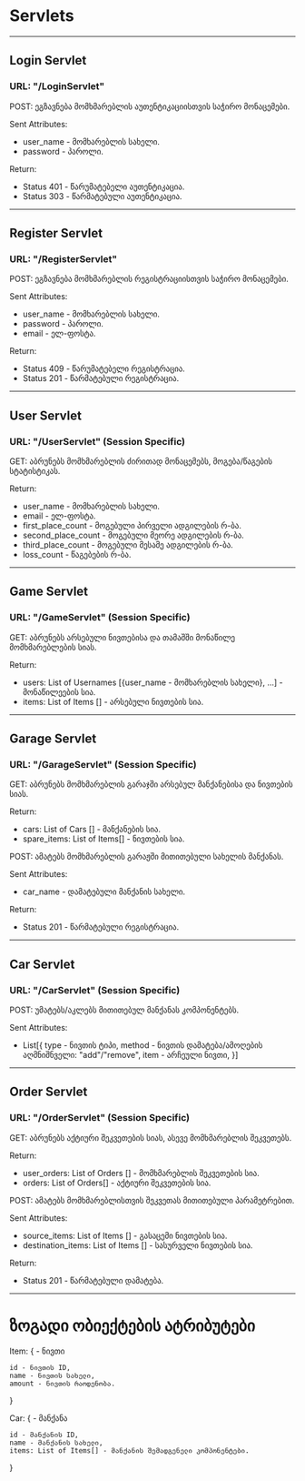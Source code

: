 # Servlets

___

## Login Servlet
### URL: "/LoginServlet"

POST: ეგზავნება მომხმარებლის აუთენტიკაციისთვის საჭირო მონაცემები.

Sent Attributes:
* user_name - მომხარებლის სახელი.
* password - პაროლი.

Return: 
* Status 401 - წარუმატებელი აუთენტიკაცია.
* Status 303 - წარმატებული აუთენტიკაცია.

___

## Register Servlet
### URL: "/RegisterServlet"

POST: ეგზავნება მომხმარებლის რეგისტრაციისთვის საჭირო მონაცემები.

Sent Attributes:
* user_name - მომხარებლის სახელი.
* password - პაროლი.
* email - ელ-ფოსტა.

Return: 
* Status 409 - წარუმატებელი რეგისტრაცია.
* Status 201 - წარმატებული რეგისტრაცია.

___

## User Servlet
### URL: "/UserServlet" (Session Specific)

GET: აბრუნებს მომხმარებლის ძირითად მონაცემებს, მოგება/წაგების სტატისტიკას.

Return:
* user_name - მომხარებლის სახელი.
* email - ელ-ფოსტა.
* first_place_count - მოგებული პირველი ადგილების რ-ბა.
* second_place_count - მოგებული მეორე ადგილების რ-ბა.
* third_place_count - მოგებული მესამე ადგილების რ-ბა.
* loss_count - წაგებების რ-ბა.

___

## Game Servlet
### URL: "/GameServlet" (Session Specific)

GET: აბრუნებს არსებული ნივთებისა და თამაშში მონაწილე მომხმარებლების სიას.

Return:
* users: List of Usernames [{user_name - მომხარებლის სახელი}, ...] - მონაწილეების სია.
* items: List of Items [] - არსებული ნივთების სია.

___

## Garage Servlet
### URL: "/GarageServlet" (Session Specific)

GET: აბრუნებს მომხმარებლის გარაჯში არსებულ მანქანებისა და ნივთების სიას.

Return:
* cars: List of Cars [] - მანქანების სია.
* spare_items: List of Items[] - ნივთების სია.

POST: ამატებს მომხმარებლის გარაჟში მითითებული სახელის მანქანას.

Sent Attributes:
* car_name - დამატებული მანქანის სახელი.

Return:
* Status 201 - წარმატებული რეგისტრაცია.

___

## Car Servlet
### URL: "/CarServlet" (Session Specific)

POST: უმატებს/აკლებს მითითებულ მანქანას კომპონენტებს.

Sent Attributes:
* List[{
    type - ნივთის ტიპი,
    method - ნივთის დამატება/ამოღების აღმნიშნველი: "add"/"remove",
    item - არჩეული ნივთი,
}]

___

## Order Servlet
### URL: "/OrderServlet" (Session Specific)

GET: აბრუნებს აქტიური შეკვეთების სიას, ასევე მომხმარებლის შეკვეთებს.

Return:
* user_orders: List of Orders [] - მომხმარებლის შეკვეთების სია.
* orders: List of Orders[] - აქტიური შეკვეთების სია.

POST: ამატებს მომხმარებლისთვის შეკვეთას მითითებული პარამეტრებით.

Sent Attributes:
* source_items: List of Items [] - გასაცემი ნივთების სია.
* destination_items: List of Items [] - სასურველი ნივთების სია.

Return:
* Status 201 - წარმატებული დამატება.

___

# ზოგადი ობიექტების ატრიბუტები

Item: { - ნივთი

    id - ნივთის ID,
    name - ნივთის სახელი,
    amount - ნივთის რაოდენობა.
}

Car: { - მანქანა

    id - მანქანის ID,
    name - მანქანის სახელი,
    items: List of Items[] - მანქანის შემადგენელი კომპონენტები.
}
